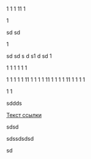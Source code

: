 1
<a name="abcd"></a>
1
1
11
1

1

sd
sd

1

sd
sd
s
d
s1
d
sd
1

1
1
1
1
1
1

1
1
1
1
1
11
1
1
1
1
11
1
1
1
1
11
1
1
1
1

1
1

















sddds


[Текст ссылки](#abcd)











sdsd








sdssdsdsd

[^expr]:ссылка


sd



